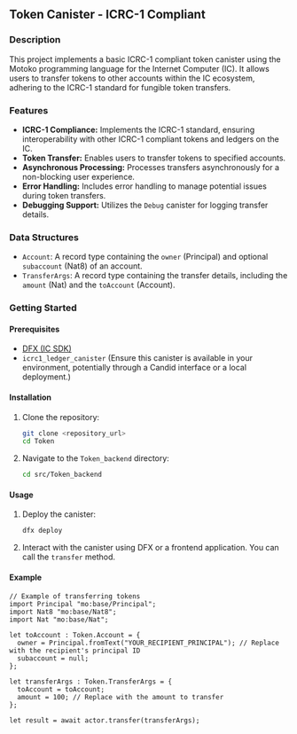 ## Token Canister - ICRC-1 Compliant

### Description

This project implements a basic ICRC-1 compliant token canister using the Motoko programming language for the Internet Computer (IC). It allows users to transfer tokens to other accounts within the IC ecosystem, adhering to the ICRC-1 standard for fungible token transfers.

### Features

*   **ICRC-1 Compliance:** Implements the ICRC-1 standard, ensuring interoperability with other ICRC-1 compliant tokens and ledgers on the IC.
*   **Token Transfer:** Enables users to transfer tokens to specified accounts.
*   **Asynchronous Processing:** Processes transfers asynchronously for a non-blocking user experience.
*   **Error Handling:** Includes error handling to manage potential issues during token transfers.
*   **Debugging Support:** Utilizes the `Debug` canister for logging transfer details.

### Data Structures

*   `Account`: A record type containing the `owner` (Principal) and optional `subaccount` (Nat8) of an account.
*   `TransferArgs`: A record type containing the transfer details, including the `amount` (Nat) and the `toAccount` (Account).

### Getting Started

#### Prerequisites

*   [DFX (IC SDK)](https://internetcomputer.org/docs/current/developer-docs/setup/install/index.mdx)
*   `icrc1_ledger_canister` (Ensure this canister is available in your environment, potentially through a Candid interface or a local deployment.)

#### Installation

1.  Clone the repository:

    ```bash
    git clone <repository_url>
    cd Token
    ```

2.  Navigate to the `Token_backend` directory:

    ```bash
    cd src/Token_backend
    ```

#### Usage

1.  Deploy the canister:

    ```bash
    dfx deploy
    ```

2.  Interact with the canister using DFX or a frontend application. You can call the `transfer` method.

#### Example

```motoko
// Example of transferring tokens
import Principal "mo:base/Principal";
import Nat8 "mo:base/Nat8";
import Nat "mo:base/Nat";

let toAccount : Token.Account = {
  owner = Principal.fromText("YOUR_RECIPIENT_PRINCIPAL"); // Replace with the recipient's principal ID
  subaccount = null;
};

let transferArgs : Token.TransferArgs = {
  toAccount = toAccount;
  amount = 100; // Replace with the amount to transfer
};

let result = await actor.transfer(transferArgs);
